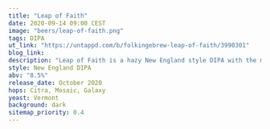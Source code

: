```yaml
---
title: "Leap of Faith"
date: 2020-09-14 09:00 CEST
image: "beers/leap-of-faith.png"
tags: DIPA
ut_link: "https://untappd.com/b/folkingebrew-leap-of-faith/3990301"
blog_link:
description: "Leap of Faith is a hazy New England style DIPA with the modern classic blend of Citra, Mosaic and Galaxy in the double dry hop."
style: New England DIPA
abv: "8.5%"
release_date: October 2020
hops: Citra, Mosaic, Galaxy
yeast: Vermont
background: dark
sitemap_priority: 0.4
---
```

